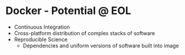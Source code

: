 # Docker - Potential @ EOL

- Continuous Integration
- Cross-platform distribution of complex stacks of software
- Reproducible Science
  - Dependencies and uniform versions of software built into image
